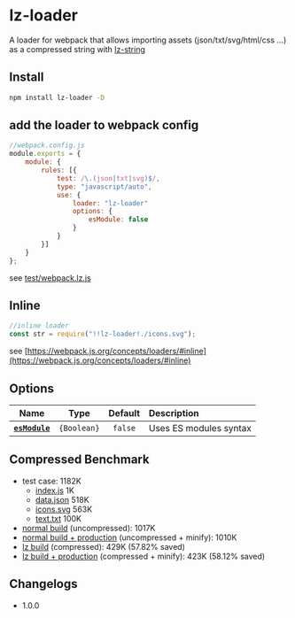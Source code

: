 # lz-loader

A loader for webpack that allows importing assets (json/txt/svg/html/css ...) as a compressed string with [lz-string](https://github.com/pieroxy/lz-string)

## Install
```sh
npm install lz-loader -D
```

## add the loader to webpack config
```js
//webpack.config.js
module.exports = {
    module: {
        rules: [{
            test: /\.(json|txt|svg)$/,
            type: "javascript/auto",
            use: {
                loader: "lz-loader"
                options: {
                    esModule: false
                }
            }
        }]
    }
};
```
see [test/webpack.lz.js](test/webpack.lz.js)

## Inline
```js
//inline loader
const str = require("!!lz-loader!./icons.svg");
```
see [https://webpack.js.org/concepts/loaders/#inline](https://webpack.js.org/concepts/loaders/#inline)

## Options
|            Name             |    Type     | Default | Description            |
| :-------------------------: | :---------: | :-----: | :--------------------- |
| **[`esModule`](#esmodule)** | `{Boolean}` | `false` | Uses ES modules syntax |


## Compressed Benchmark
* test case: 1182K
    * [index.js](test/src/index.js) 1K
    * [data.json](test/src/data.json) 518K
    * [icons.svg](test/src/icons.svg) 563K
    * [text.txt](test/src/text.txt) 100K
* [normal build](test/webpack.normal.js) (uncompressed): 1017K
* [normal build + production](test/webpack.normal.js) (uncompressed + minify): 1010K
* [lz build](test/webpack.lz.js) (compressed): 429K (57.82% saved)
* [lz build + production](test/webpack.lz.js) (compressed + minify): 423K (58.12% saved)

## Changelogs

* 1.0.0